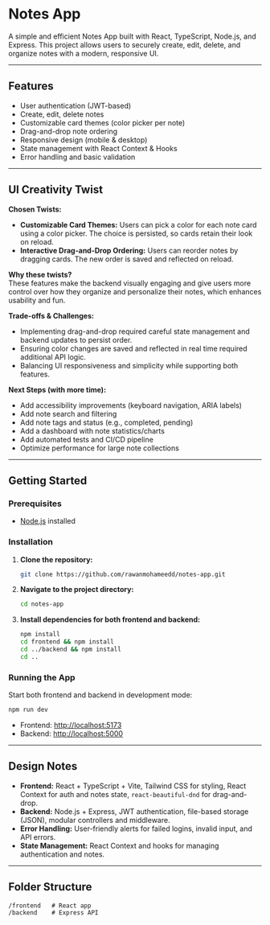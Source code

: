 # Notes App

A simple and efficient Notes App built with React, TypeScript, Node.js, and Express. This project allows users to securely create, edit, delete, and organize notes with a modern, responsive UI.

---

## Features

- User authentication (JWT-based)
- Create, edit, delete notes
- Customizable card themes (color picker per note)
- Drag-and-drop note ordering
- Responsive design (mobile & desktop)
- State management with React Context & Hooks
- Error handling and basic validation

---

## UI Creativity Twist

**Chosen Twists:**  
- **Customizable Card Themes:** Users can pick a color for each note card using a color picker. The choice is persisted, so cards retain their look on reload.
- **Interactive Drag-and-Drop Ordering:** Users can reorder notes by dragging cards. The new order is saved and reflected on reload.

**Why these twists?**  
These features make the backend visually engaging and give users more control over how they organize and personalize their notes, which enhances usability and fun.

**Trade-offs & Challenges:**  
- Implementing drag-and-drop required careful state management and backend updates to persist order.
- Ensuring color changes are saved and reflected in real time required additional API logic.
- Balancing UI responsiveness and simplicity while supporting both features.

**Next Steps (with more time):**
- Add accessibility improvements (keyboard navigation, ARIA labels)
- Add note search and filtering
- Add note tags and status (e.g., completed, pending)
- Add a dashboard with note statistics/charts
- Add automated tests and CI/CD pipeline
- Optimize performance for large note collections

---

## Getting Started

### Prerequisites

- [Node.js](https://nodejs.org/) installed

### Installation

1. **Clone the repository:**
    ```bash
    git clone https://github.com/rawanmohameedd/notes-app.git
    ```
2. **Navigate to the project directory:**
    ```bash
    cd notes-app
    ```
3. **Install dependencies for both frontend and backend:**
    ```bash
    npm install
    cd frontend && npm install
    cd ../backend && npm install
    cd ..
    ```

### Running the App

Start both frontend and backend in development mode:
```bash
npm run dev
```
- Frontend: [http://localhost:5173](http://localhost:5173)
- Backend: [http://localhost:5000](http://localhost:5000)

---

## Design Notes

- **Frontend:** React + TypeScript + Vite, Tailwind CSS for styling, React Context for auth and notes state, `react-beautiful-dnd` for drag-and-drop.
- **Backend:** Node.js + Express, JWT authentication, file-based storage (JSON), modular controllers and middleware.
- **Error Handling:** User-friendly alerts for failed logins, invalid input, and API errors.
- **State Management:** React Context and hooks for managing authentication and notes.

---

## Folder Structure

```
/frontend   # React app
/backend    # Express API
```